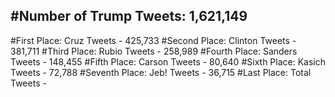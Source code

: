 #Number of Trump Tweets: 1,621,149
---
#First Place: Cruz Tweets - 425,733
#Second Place: Clinton Tweets - 381,711
#Third Place: Rubio Tweets - 258,989
#Fourth Place: Sanders Tweets - 148,455
#Fifth Place: Carson Tweets - 80,640
#Sixth Place: Kasich Tweets - 72,788
#Seventh Place: Jeb! Tweets - 36,715
#Last Place: Total Tweets -  
